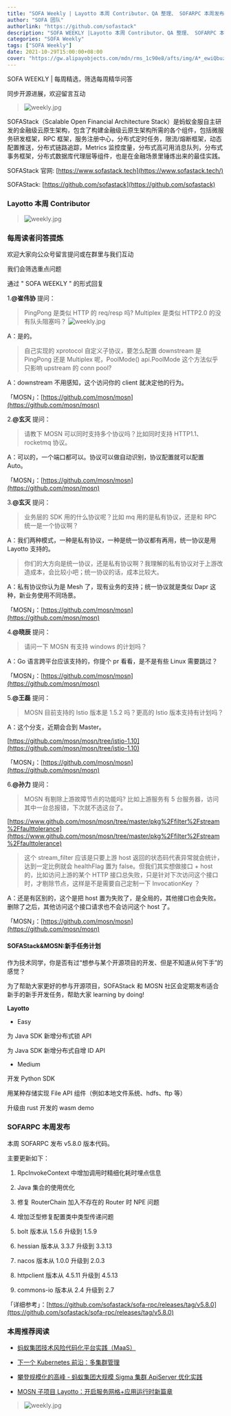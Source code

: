 ```yaml
---
title: "SOFA Weekly | Layotto 本周 Contributor、QA 整理、 SOFARPC 本周发布"
author: "SOFA 团队"
authorlink: "https://github.com/sofastack"
description: "SOFA WEEKLY |Layotto 本周 Contributor、QA 整理、 SOFARPC 本周发布"
categories: "SOFA Weekly"
tags: ["SOFA Weekly"]
date: 2021-10-29T15:00:00+08:00
cover: "https://gw.alipayobjects.com/mdn/rms_1c90e8/afts/img/A*_ewiQbuzeOQAAAAAAAAAAAAAARQnAQ"
---
```


SOFA WEEKLY | 每周精选，筛选每周精华问答

同步开源进展，欢迎留言互动

>![weekly.jpg](https://gw.alipayobjects.com/mdn/rms_1c90e8/afts/img/A*_ewiQbuzeOQAAAAAAAAAAAAAARQnAQ)

SOFAStack（Scalable Open Financial Architecture Stack）是蚂蚁金服自主研发的金融级云原生架构，包含了构建金融级云原生架构所需的各个组件，包括微服务研发框架，RPC 框架，服务注册中心，分布式定时任务，限流/熔断框架，动态配置推送，分布式链路追踪，Metrics 监控度量，分布式高可用消息队列，分布式事务框架，分布式数据库代理层等组件，也是在金融场景里锤炼出来的最佳实践。

SOFAStack 官网: [https://www.sofastack.tech](https://www.sofastack.tech/)

SOFAStack: [https://github.com/sofastack](https://github.com/sofastack)

### Layotto 本周 Contributor

>![weekly.jpg](https://gw.alipayobjects.com/zos/bmw-prod/4466b21f-de4d-4ff4-87cc-0cca015cf36f.webp)

### 每周读者问答提炼

欢迎大家向公众号留言提问或在群里与我们互动

我们会筛选重点问题

通过 " SOFA WEEKLY " 的形式回复

1.**@崔伟协** 提问：

>PingPong 是类似 HTTP 的 req/resp 吗? Multiplex 是类似 HTTP2.0 的没有队头阻塞吗？
>![weekly.jpg](https://gw.alipayobjects.com/zos/bmw-prod/ac9c0a46-5061-45f8-a418-44a1fddbb4d1.webp)

A：是的。

>自己实现的 xprotocol 自定义子协议，要怎么配置 downstream 是 PingPong 还是 Multiplex 呢，PoolMode() api.PoolMode 这个方法似乎只影响 upstream 的 conn pool?

A：downstream 不用感知，这个访问你的 client 就决定他的行为。

「MOSN」：[https://github.com/mosn/mosn](https://github.com/mosn/mosn)

2.**@玄灭** 提问：

>请教下 MOSN 可以同时支持多个协议吗？比如同时支持 HTTP1.1、rocketmq 协议。

A：可以的，一个端口都可以。协议可以做自动识别，协议配置就可以配置 Auto。

「MOSN」：[https://github.com/mosn/mosn](https://github.com/mosn/mosn)

3.**@玄灭** 提问：

>业务层的 SDK 用的什么协议呢？比如 mq 用的是私有协议，还是和 RPC 统一是一个协议啊？

A：我们两种模式，一种是私有协议，一种是统一协议都有再用，统一协议是用 Layotto 支持的。

>你们的大方向是统一协议，还是私有协议啊？我理解的私有协议对于上游改造成本，会比较小吧；统一协议的话，成本比较大。

A：私有协议你认为是 Mesh 了，现有业务的支持；统一协议就是类似 Dapr 这种，新业务使用不同场景。

「MOSN」：[https://github.com/mosn/mosn](https://github.com/mosn/mosn)

4.**@晓辰** 提问：

>请问一下 MOSN 有支持 windows 的计划吗？

A：Go 语言跨平台应该支持的，你提个 pr 看看，是不是有些 Linux 需要跳过？

「MOSN」：[https://github.com/mosn/mosn](https://github.com/mosn/mosn)

5.**@王磊** 提问：

>MOSN 目前支持的 Istio 版本是 1.5.2 吗？更高的 Istio 版本支持有计划吗？

A：这个分支，近期会合到 Master。

[https://github.com/mosn/mosn/tree/istio-1.10](https://github.com/mosn/mosn/tree/istio-1.10)

「MOSN」：[https://github.com/mosn/mosn](https://github.com/mosn/mosn)

6.**@孙力** 提问：

>MOSN 有剔除上游故障节点的功能吗? 比如上游服务有 5 台服务器，访问其中一台总报错，下次就不选这台了。

[https://www.github.com/mosn/mosn/tree/master/pkg%2Ffilter%2Fstream%2Ffaulttolerance](https://www.github.com/mosn/mosn/tree/master/pkg%2Ffilter%2Fstream%2Ffaulttolerance)

>这个 stream_filter 应该是只要上游 host 返回的状态码代表异常就会统计，达到一定比例就会 healthFlag 置为 false。但我们其实想做接口 + host 的，比如访问上游的某个 HTTP 接口总失败，只是针对下次访问这个接口时，才剔除节点，这样是不是需要自己定制一下 InvocationKey ？

A：还是有区别的，这个是把 host 置为失败了，是全局的，其他接口也会失败。删除了之后，其他访问这个接口请求也不会访问这个 host 了。

「MOSN」：[https://github.com/mosn/mosn](https://github.com/mosn/mosn)

#### SOFAStack&MOSN:新手任务计划

作为技术同学，你是否有过“想参与某个开源项目的开发、但是不知道从何下手”的感觉？

为了帮助大家更好的参与开源项目，SOFAStack 和 MOSN 社区会定期发布适合新手的新手开发任务，帮助大家 learning by doing!

**Layotto**

- Easy

为 Java SDK 新增分布式锁 API

为 Java SDK 新增分布式自增 ID API

- Medium

开发 Python SDK

用某种存储实现 File API 组件（例如本地文件系统、hdfs、ftp 等）

升级由 rust 开发的 wasm demo

### SOFARPC 本周发布

本周 SOFARPC 发布 v5.8.0 版本代码。

主要更新如下：

1. RpcInvokeContext 中增加调用时精细化耗时埋点信息

2. Java 集合的使用优化

3. 修复 RouterChain 加入不存在的 Router 时 NPE 问题

4. 增加泛型修复配置类中类型传递问题

5. bolt 版本从 1.5.6 升级到 1.5.9

6. hessian 版本从 3.3.7 升级到 3.3.13

7. nacos 版本从 1.0.0 升级到 2.0.3

8. httpclient 版本从 4.5.11 升级到 4.5.13

9. commons-io 版本从 2.4 升级到 2.7

「详细参考」：[https://github.com/sofastack/sofa-rpc/releases/tag/v5.8.0](ttps://github.com/sofastack/sofa-rpc/releases/tag/v5.8.0)

### 本周推荐阅读

- [蚂蚁集团技术风险代码化平台实践（MaaS）](https://mp.weixin.qq.com/s?__biz=MzUzMzU5Mjc1Nw==&mid=2247495808&idx=1&sn=88246170520e1e3942f069a559200ea4&chksm=faa31f5acdd4964c877ccf2a5ef27e3c9acd104787341e43b2d4c01bed01c91f310262fb0ec4&scene=21#wechat_redirect)

- [下一个 Kubernetes 前沿：多集群管理](https://mp.weixin.qq.com/s?__biz=MzUzMzU5Mjc1Nw==&mid=2247495694&idx=1&sn=0e2d5b03ac7320e8d1bcca3d547fdee8&chksm=faa31fd4cdd496c2d646e1c651b601fab83acfb5f4361ca340cde0b029b78e9c894ccb094107&scene=21)

- [攀登规模化的高峰 - 蚂蚁集团大规模 Sigma 集群 ApiServer 优化实践](https://mp.weixin.qq.com/s?__biz=MzUzMzU5Mjc1Nw==&mid=2247495694&idx=1&sn=0e2d5b03ac7320e8d1bcca3d547fdee8&chksm=faa31fd4cdd496c2d646e1c651b601fab83acfb5f4361ca340cde0b029b78e9c894ccb094107&scene=21)

- [MOSN 子项目 Layotto：开启服务网格+应用运行时新篇章](https://mp.weixin.qq.com/s?__biz=MzUzMzU5Mjc1Nw==&mid=2247488835&idx=1&sn=d645b9abc866048e679b56bfe3b72482&chksm=faa0fa99cdd7738ff1749ae75b1670f953c92b70dcf0358337977438fd74b632b21a7b17ece3&scene=21#wechat_redirect)

>![weekly.jpg](https://gw.alipayobjects.com/zos/bmw-prod/337fd10f-76f2-4e08-b25f-3d23e3510cb9.webp)
